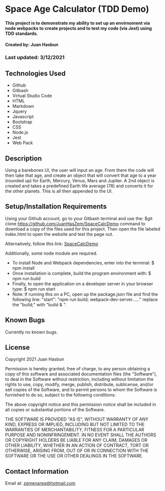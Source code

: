 # Space Age Calculator (TDD Demo)

#### This project is to demonstrate my ability to set up an envirnoment via node webpacks to create projects and to test my code (via Jest) using TDD standards.

#### Created by: Juan Hasbun

### Last updated: 3/12/2021

## Technologies Used

* Github
* Gitbash
* Virtual Studio Code
* HTML
* Markdown
* Jquery
* Javascript
* Bootstrap
* CSS
* Node.js
* Jest
* Web Pack

## Description

Using a barebones UI, the user will input an age. From there the code will then take that age, and create an object that will convert that age to a year (rounded up) for Earth, Mercury, Venus, Mars and Jupiter.  A 2nd object is created and takes a predefined Earth life average (78) and converts it for the other planets. This is all then appended to the UI.


## Setup/Installation Requirements

Using your Github account, go to your Gitbash terminal and use the: $git clone https://github.com/JuanHasZem/SpaceCalcDemo command to download a copy of the files used for this project. Then open the file labeled index.html to open the website and test the page out.

Alternatively, follow this link: [SpaceCalcDemo](https://github.com/JuanHasbunZem/SpaceCalcDemo)

Additionally, some node module are required.
* To install Node and Webpack dependencies, enter into the terminal: $ npm install
* Once installation is complete, build the program environment with: $ npm run build
* Finally, to open the application on a developer server in your browser type: $ npm run start
 * Note: If running this on a PC, open up the package.json file and find the following line: "start": "npm run build; webpack-dev-server......" replace the "build;" with "build & ".





## Known Bugs
  Currently no known bugs.

## License

Copyright 2021 Juan Hasbun

Permission is hereby granted, free of charge, to any person obtaining a copy of this software and associated documentation files (the "Software"), to deal in the Software without restriction, including without limitation the rights to use, copy, modify, merge, publish, distribute, sublicense, and/or sell copies of the Software, and to permit persons to whom the Software is furnished to do so, subject to the following conditions:

The above copyright notice and this permission notice shall be included in all copies or substantial portions of the Software.

THE SOFTWARE IS PROVIDED "AS IS", WITHOUT WARRANTY OF ANY KIND, EXPRESS OR IMPLIED, INCLUDING BUT NOT LIMITED TO THE WARRANTIES OF MERCHANTABILITY, FITNESS FOR A PARTICULAR PURPOSE AND NONINFRINGEMENT. IN NO EVENT SHALL THE AUTHORS OR COPYRIGHT HOLDERS BE LIABLE FOR ANY CLAIM, DAMAGES OR OTHER LIABILITY, WHETHER IN AN ACTION OF CONTRACT, TORT OR OTHERWISE, ARISING FROM, OUT OF OR IN CONNECTION WITH THE SOFTWARE OR THE USE OR OTHER DEALINGS IN THE SOFTWARE.

## Contact Information

Email at: <zemenareq@hotmail.com>
